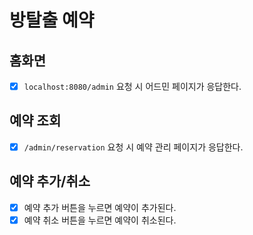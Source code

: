 # 방탈출 예약

## 홈화면 
- [x] `localhost:8080/admin` 요청 시 어드민 페이지가 응답한다.

## 예약 조회
- [x] `/admin/reservation` 요청 시 예약 관리 페이지가 응답한다.

## 예약 추가/취소
- [x] 예약 추가 버튼을 누르면 예약이 추가된다.
- [x] 예약 취소 버튼을 누르면 예약이 취소된다. 
